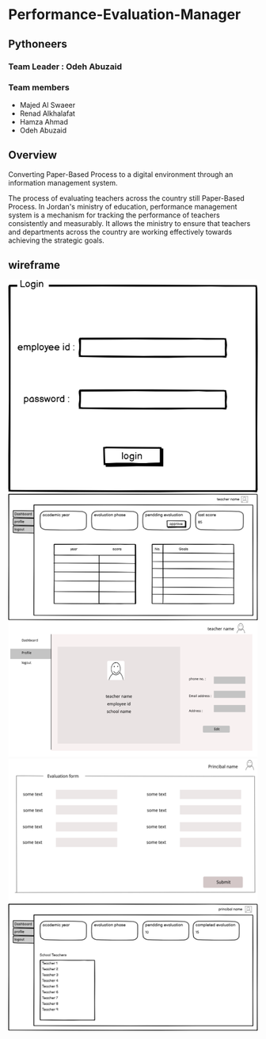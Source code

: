 # Performance-Evaluation-Manager

## Pythoneers

### Team Leader : Odeh Abuzaid

### Team members

- Majed Al Swaeer
- Renad Alkhalafat
- Hamza Ahmad
- Odeh Abuzaid

## Overview

Converting Paper-Based Process to a digital environment through an information management system.

The process of evaluating teachers across the country still Paper-Based Process. In Jordan's ministry of education,
performance management system is a mechanism for tracking the performance of teachers consistently and measurably.
It allows the ministry to ensure that teachers and departments across the country are working effectively towards achieving the strategic goals.

## wireframe

![wf1](./wireframe/sample-login.png)
![wf1](./wireframe/sample-teacher-dashboard.png)
![wf1](./wireframe/sample-teacher-profile.png)
![wf1](./wireframe/sample-evaluation-form.png)
![wf1](./wireframe/sample-princebal-dashboard.png)
